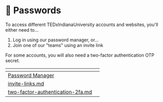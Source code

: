 # 👥 Passwords

To access different TEDxIndianaUniversity accounts and websites, you'll either need to...

1. Log in using our password manager, or...
2. Join one of our "teams" using an invite link

For some accounts, you will also need a two-factor authentication OTP secret.

<table data-view="cards"><thead><tr><th data-type="content-ref"></th><th data-hidden data-card-cover data-type="files"></th></tr></thead><tbody><tr><td><a href="https://app.gitbook.com/s/yJWKeOhEbVhZH3NegfrX/passwords/password-manager">Password Manager</a></td><td></td></tr><tr><td><a href="invite-links.md">invite-links.md</a></td><td></td></tr><tr><td><a href="two-factor-authentication-2fa.md">two-factor-authentication-2fa.md</a></td><td></td></tr></tbody></table>

